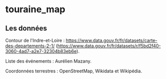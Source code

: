 # touraine_map



## Les données

Contour de l'Indre-et-Loire : https://www.data.gouv.fr/fr/datasets/carte-des-departements-2-1/ (https://www.data.gouv.fr/fr/datasets/r/f5bd2f40-3060-4ad7-a2e7-32304b83eb6e).

Liste des événements : Aurélien Mazany.

Coordonnées terrestres : OpenStreetMap, Wikidata et Wikipédia.
